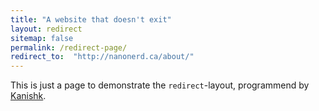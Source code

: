 ```yaml
---
title: "A website that doesn't exit"
layout: redirect
sitemap: false
permalink: /redirect-page/
redirect_to:  "http://nanonerd.ca/about/"
---
```

This is just a page to demonstrate the `redirect`-layout, programmend by [Kanishk](http://codingtips.kanishkkunal.in/about/).
